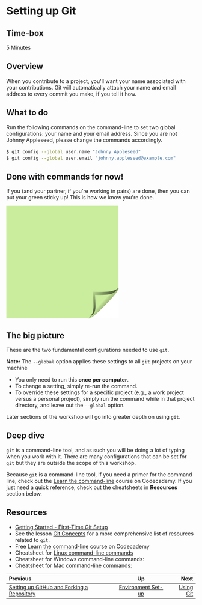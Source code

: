 <!-- begin auto-generated title section -->
# Setting up Git
<!-- end auto-generated section -->


## Time-box

5 Minutes


## Overview

When you contribute to a project, you'll want your name associated with your contributions. Git will automatically attach your name and email address to every commit you make, if you tell it how.


## What to do

Run the following commands on the command-line to set two global configurations: your name and your email address. Since you are not Johnny Appleseed, please change the commands accordingly.

```bash
$ git config --global user.name "Johnny Appleseed"
$ git config --global user.email "johnny.appleseed@example.com"
```

## Done with commands for now!

If you (and your partner, if you're working in pairs) are done, then you can put your green sticky up! This is how we know you're done.

![green sticky note](images/Sticky-Note-02-Green-300px.png)

## The big picture

These are the two fundamental configurations needed to use `git`.

**Note:** The `--global` option applies these settings to all `git` projects on your machine  
* You only need to run this **once per computer**.  
* To change a setting, simply re-run the command.  
* To override these settings for a specific project (e.g., a work project versus a personal project), simply run the command while in that project directory, and leave out the `--global` option.

Later sections of the workshop will go into greater depth on using `git`.

## Deep dive

`git` is a command-line tool, and as such you will be doing a lot of typing when you work with it. There are many configurations that can be set for `git` but they are outside the scope of this workshop.

Because `git` is a command-line tool, if you need a primer for the command line, check out the [Learn the command-line](https://www.codecademy.com/learn/learn-the-command-line) course on Codecademy. If you just need a quick reference, check out the cheatsheets in **Resources** section below.


## Resources

* [Getting Started - First-Time Git Setup](https://git-scm.com/book/en/v2/Getting-Started-First-Time-Git-Setup)
* See the lesson [Git Concepts](./git_concepts.md) for a more comprehensive list of resources related to `git`.
* Free [Learn the command-line](https://www.codecademy.com/learn/learn-the-command-line) course on Codecademy
* Cheatsheet for [Linux command-line commands](https://itsfoss.com/linux-commands-cheat-sheets/)
* Cheatsheet for Windows command-line commands:
* Cheatsheet for Mac command-line commands:

<!-- begin auto-generated nav-links section -->
| Previous | Up | Next |
|:---------|:---:|-----:|
| [Setting up GitHub and Forking a Repository](./github_setup.md) | [Environment Set-up](./environment_overview.md) | [Using Git](./git_overview.md) |
<!-- end auto-generated section -->
